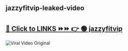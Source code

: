 
 ## jazzyfitvip-leaked-video 

# <h2><a href="https://clipsfans.com/jazzyfitvip&ref=git">🔗 Click to LINKS ⏩⏩ 👉 🟢 jazzyfitvip </a></h2>

<a href="https://clipsfans.com/jazzyfitvip&ref=git" rel="nofollow" data-target="animated-image.originalLink"><img src="https://i.ibb.co.com/xMMVF88/686577567.gif" alt="Viral Video Original" style="max-width: 100%; display: inline-block;" data-target="animated-image.originalImage"></a>

